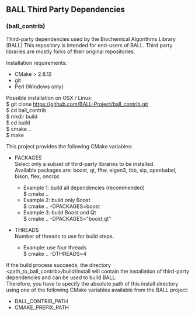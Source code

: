 ## BALL Third Party Dependencies
### (ball_contrib)

Third-party dependencies used by the Biochemical Algorithms Library (BALL) 
This repository is intended for end-users of BALL.
Third party libraries are mostly forks of their original repositories.

Installation requirements:

 - CMake > 2.8.12
 - git
 - Perl (Windows only)

Possible installation on OSX / Linux:  
  $ git clone https://github.com/BALL-Project/ball_contrib.git  
  $ cd ball_contrib  
  $ mkdir build  
  $ cd build  
  $ cmake ..  
  $ make  

This project provides the following CMake variables:

 - PACKAGES  
   Select only a subset of third-party libraries to be installed.  
   Available packages are: boost, qt, fftw, eigen3, tbb, sip, openbabel, bison, flex, oncrpc
   * Example 1: build all dependencies (recommended)  
     $ cmake ..
   * Example 2: build only Boost  
     $ cmake .. -DPACKAGES=boost
   * Example 3: build Boost and Qt  
     $ cmake .. -DPACKAGES="boost;qt"

 - THREADS   
   Number of threads to use for build steps.  
   * Example: use four threads  
     $ cmake .. -DTHREADS=4
  
  
 If the build process succeeds, the directory <path_to_ball_contrib>/build/install
 will contain the installation of third-party dependencies and can be used to build
 BALL.  
 Therefore, you have to specify the absolute path of this install directory using one
 of the following CMake variables available from the BALL project:  
 - BALL_CONTRIB_PATH
 - CMAKE_PREFIX_PATH




